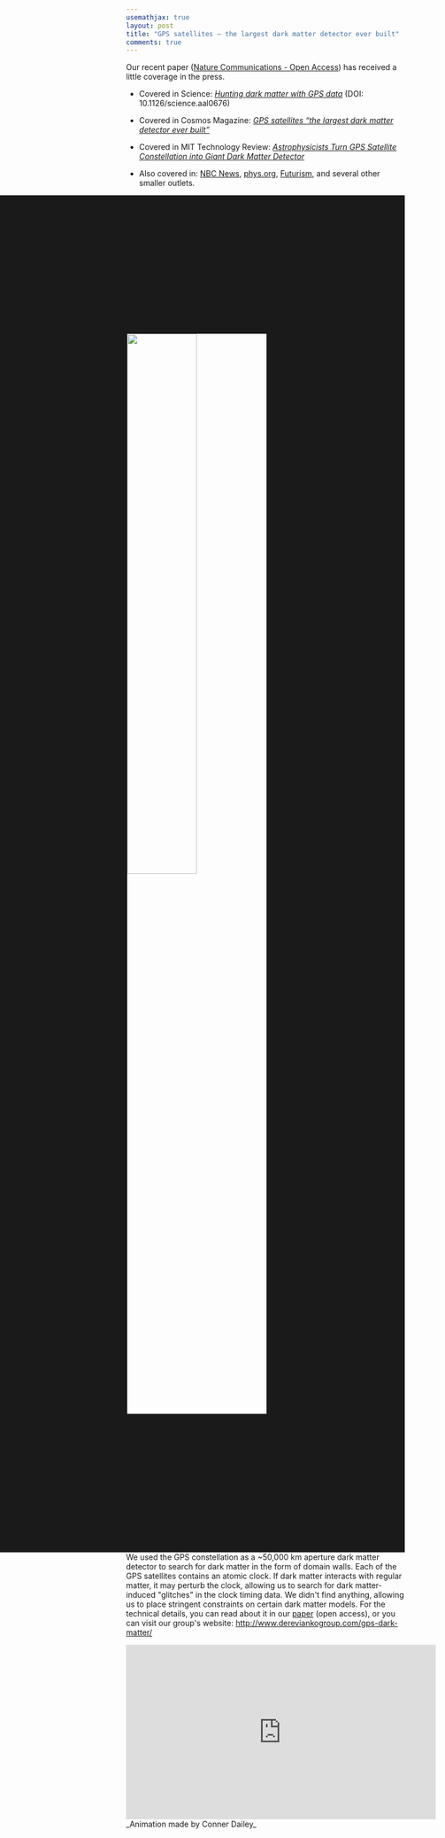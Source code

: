 ```yaml
---
usemathjax: true
layout: post
title: "GPS satellites — the largest dark matter detector ever built"
comments: true
---
```


Our recent paper ([Nature Communications - Open Access](https://www.nature.com/articles/s41467-017-01440-4)) has received a little coverage in the press.

* Covered in Science: [_Hunting dark matter with GPS data_](https://www.sciencemag.org/news/2017/01/hunting-dark-matter-gps-data) (DOI: 10.1126/science.aal0676)

* Covered in Cosmos Magazine: [_GPS satellites “the largest dark matter detector ever built”_](https://cosmosmagazine.com/space/gps-satellites-the-largest-dark-matter-detector-ever-built)

* Covered in MIT Technology Review: [_Astrophysicists Turn GPS Satellite Constellation into Giant Dark Matter Detector_](https://www.technologyreview.com/s/604326/astrophysicists-turn-gps-satellite-constellation-into-giant-dark-matter-detector/)

* Also covered in: [NBC News](https://www.nbcnews.com/mach/science/search-dark-matter-just-took-big-step-forward-ncna817056),  [phys.org](https://phys.org/news/2017-11-closer-dark-gps-satellite-atomic.html),  [Futurism](https://futurism.com/one-step-closer-dark-matter/), and several other smaller outlets.


<img align="right" width="50%" src="{{ site.baseurl }}/images/GPSdata.png" border="250">

We used the GPS constellation as a ~50,000 km aperture dark matter detector to search for dark matter in the form of domain walls. Each of the GPS satellites contains an atomic clock. If dark matter interacts with regular matter, it may perturb the clock, allowing us to search for dark matter-induced "glitches" in the clock timing data.
We didn't find anything, allowing us to place stringent constraints on certain dark matter models.
For the technical details, you can read about it in our [paper](https://www.nature.com/articles/s41467-017-01440-4) (open access), or you can visit our group's website: <http://www.dereviankogroup.com/gps-dark-matter/>

<iframe width="560" height="315" src="https://www.youtube.com/embed/XOBkbbjMTTI" title="YouTube video player" frameborder="0" allow="accelerometer; autoplay; clipboard-write; encrypted-media; gyroscope; picture-in-picture" allowfullscreen></iframe>
_Animation made by Conner Dailey_
